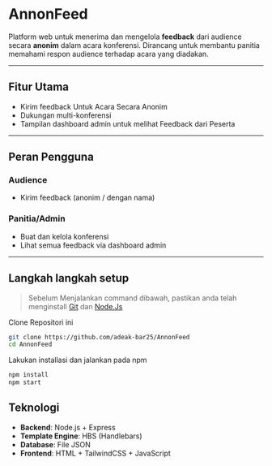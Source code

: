 # AnnonFeed

Platform web untuk menerima dan mengelola **feedback** dari audience secara **anonim** dalam acara konferensi. Dirancang untuk membantu panitia memahami respon audience terhadap acara yang diadakan.

---

## Fitur Utama

- Kirim feedback Untuk Acara Secara Anonim
- Dukungan multi-konferensi
- Tampilan dashboard admin untuk melihat Feedback dari Peserta

---

## Peran Pengguna

### Audience

- Kirim feedback (anonim / dengan nama)

### Panitia/Admin

- Buat dan kelola konferensi
- Lihat semua feedback via dashboard admin

---

## Langkah langkah setup
> Sebelum Menjalankan command dibawah, pastikan anda telah menginstall [Git](https://git-scm.com/downloads) dan [Node.Js](https://nodejs.org/en/download)

Clone Repositori ini

```bash
git clone https://github.com/adeak-bar25/AnnonFeed
cd AnnonFeed
```

Lakukan installasi dan jalankan pada npm

```bash
npm install
npm start

```

## Teknologi

- **Backend**: Node.js + Express
- **Template Engine**: HBS (Handlebars)
- **Database**: File JSON
- **Frontend**: HTML + TailwindCSS + JavaScript
